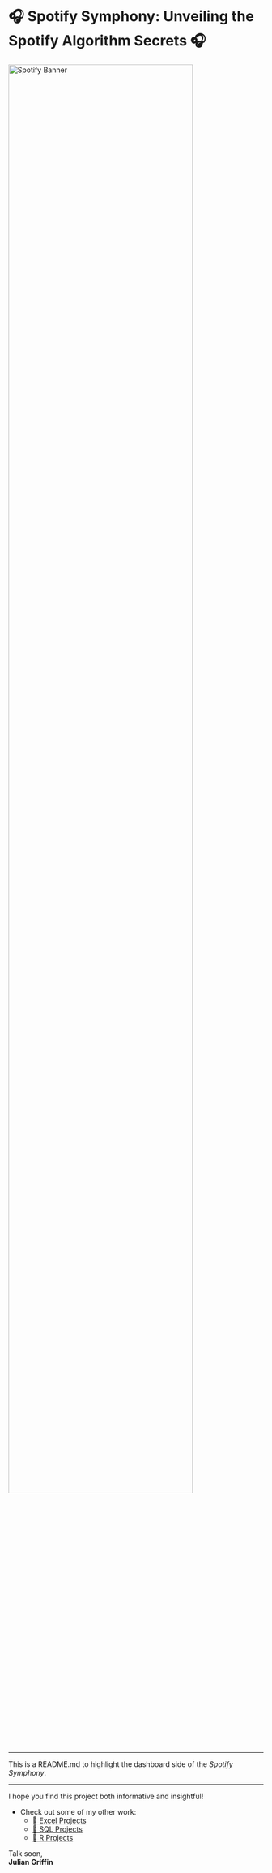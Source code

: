 # 🎧 **Spotify Symphony: Unveiling the Spotify Algorithm Secrets** 🎧

<img src="../Media/SS_E_Dashboard.gif" alt="Spotify Banner" width="85%" />

---

This is a README.md to highlight the dashboard side of the *Spotify Symphony*.

---

I hope you find this project both informative and insightful!  

- Check out some of my other work:
  - [📘 Excel Projects](https://github.com/JulianGriffin11/Excel_Projects)  
  - [🌺 SQL Projects](https://github.com/JulianGriffin11/SQL_Projects)  
  - [👑 R Projects](https://github.com/JulianGriffin11/R_Projects)  

Talk soon,  
**Julian Griffin**
